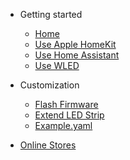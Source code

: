* Getting started
  * [Home](/)
  * [Use Apple HomeKit](/guide)
  * [Use Home Assistant](/guide-ha)
  * [Use WLED](/guide-wled)
    
* Customization
  * [Flash Firmware](/flash)
  * [Extend LED Strip](/extend)
  * [Example.yaml](/hass)

* [Online Stores](/store)
